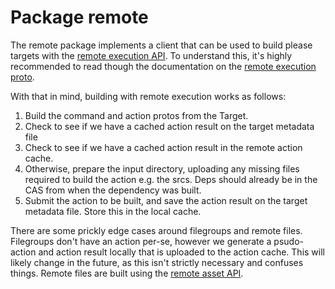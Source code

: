 # Package remote

The remote package implements a client that can be used to build please targets with the 
[remote execution API](https://github.com/bazelbuild/remote-apis). To understand this, it's highly recommended to read 
though the documentation on the 
[remote execution proto](https://github.com/bazelbuild/remote-apis/blob/main/build/bazel/remote/execution/v2/remote_execution.proto). 

With that in mind, building with remote execution works as follows: 

1. Build the command and action protos from the Target. 
2. Check to see if we have a cached action result on the target metadata file
3. Check to see if we have a cached action result in the remote action cache. 
4. Otherwise, prepare the input directory, uploading any missing files required to build the action e.g. the srcs. Deps
   should already be in the CAS from when the dependency was built. 
5. Submit the action to be built, and save the action result on the target metadata file. Store this in the local cache. 

There are some prickly edge cases around filegroups and remote files. Filegroups don't have an action per-se, however we
generate a psudo-action and action result locally that is uploaded to the action cache. This will likely change in the 
future, as this isn't strictly necessary and confuses things. Remote files are built using the 
[remote asset API](https://github.com/bazelbuild/remote-apis/blob/main/build/bazel/remote/asset/v1/remote_asset.proto).